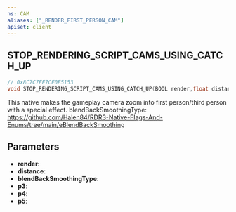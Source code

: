 ```yaml
---
ns: CAM
aliases: ["_RENDER_FIRST_PERSON_CAM"]
apiset: client
---
```

## STOP_RENDERING_SCRIPT_CAMS_USING_CATCH_UP

```c
// 0x8C7C7FF7CF0E5153
void STOP_RENDERING_SCRIPT_CAMS_USING_CATCH_UP(BOOL render,float distance,int blendBackSmoothingType,BOOL p3,BOOL p4,BOOL p5);
```

This native makes the gameplay camera zoom into first person/third person with a special effect.
blendBackSmoothingType: https://github.com/Halen84/RDR3-Native-Flags-And-Enums/tree/main/eBlendBackSmoothing

## Parameters
* **render**:
* **distance**:
* **blendBackSmoothingType**:
* **p3**:
* **p4**:
* **p5**: